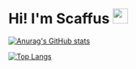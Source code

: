 # Hi! I'm Scaffus <img src="https://raw.githubusercontent.com/MartinHeinz/MartinHeinz/master/wave.gif" width="30px">

<p align="center">

[![Anurag's GitHub stats](https://github-readme-stats.vercel.app/api?username=scaffus&show_icons=true&theme=gruvbox&hide_rank=true)](https://github.com/anuraghazra/github-readme-stats)
    
[![Top Langs](https://github-readme-stats.vercel.app/api/top-langs/?username=scaffus&theme=gruvbox)](https://github.com/anuraghazra/github-readme-stats)

</p>
